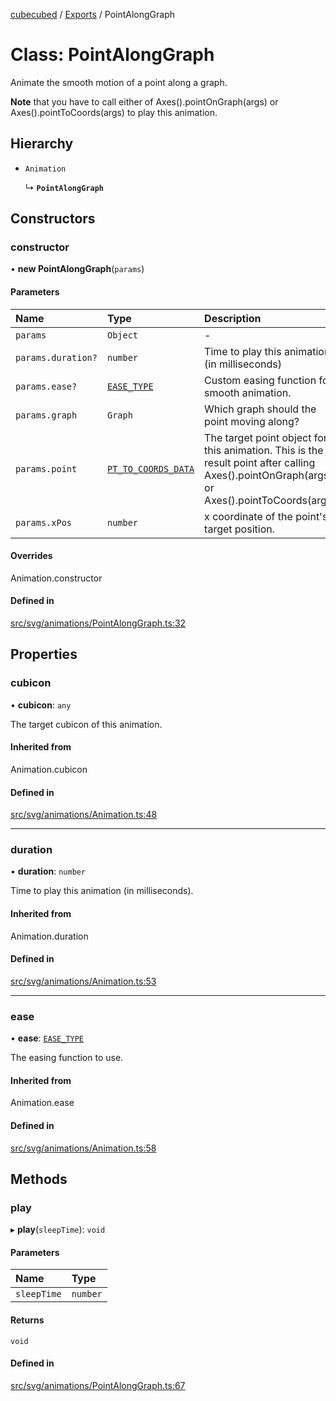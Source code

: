 [cubecubed](/reference/README.md) / [Exports](/reference/modules.md) / PointAlongGraph

# Class: PointAlongGraph

Animate the smooth motion of a point along a graph.

**Note** that you have to call either of Axes().pointOnGraph(args) or Axes().pointToCoords(args) to play this animation.

## Hierarchy

- `Animation`

  ↳ **`PointAlongGraph`**

## Constructors

### constructor

• **new PointAlongGraph**(`params`)

#### Parameters

| Name | Type | Description |
| :------ | :------ | :------ |
| `params` | `Object` | - |
| `params.duration?` | `number` | Time to play this animation. (in milliseconds) |
| `params.ease?` | [`EASE_TYPE`](/reference/types/EASE_TYPE.md) | Custom easing function for smooth animation. |
| `params.graph` | `Graph` | Which graph should the point moving along? |
| `params.point` | [`PT_TO_COORDS_DATA`](/reference/types/PT_TO_COORDS_DATA.md) | The target point object for this animation.  This is the result point after calling Axes().pointOnGraph(args) or Axes().pointToCoords(args). |
| `params.xPos` | `number` | x coordinate of the point's target position. |

#### Overrides

Animation.constructor

#### Defined in

[src/svg/animations/PointAlongGraph.ts:32](https://github.com/imaphatduc/cubecubed/blob/db7d6e8/src/svg/animations/PointAlongGraph.ts#L32)

## Properties

### cubicon

• **cubicon**: `any`

The target cubicon of this animation.

#### Inherited from

Animation.cubicon

#### Defined in

[src/svg/animations/Animation.ts:48](https://github.com/imaphatduc/cubecubed/blob/db7d6e8/src/svg/animations/Animation.ts#L48)

___

### duration

• **duration**: `number`

Time to play this animation (in milliseconds).

#### Inherited from

Animation.duration

#### Defined in

[src/svg/animations/Animation.ts:53](https://github.com/imaphatduc/cubecubed/blob/db7d6e8/src/svg/animations/Animation.ts#L53)

___

### ease

• **ease**: [`EASE_TYPE`](/reference/types/EASE_TYPE.md)

The easing function to use.

#### Inherited from

Animation.ease

#### Defined in

[src/svg/animations/Animation.ts:58](https://github.com/imaphatduc/cubecubed/blob/db7d6e8/src/svg/animations/Animation.ts#L58)

## Methods

### play

▸ **play**(`sleepTime`): `void`

#### Parameters

| Name | Type |
| :------ | :------ |
| `sleepTime` | `number` |

#### Returns

`void`

#### Defined in

[src/svg/animations/PointAlongGraph.ts:67](https://github.com/imaphatduc/cubecubed/blob/db7d6e8/src/svg/animations/PointAlongGraph.ts#L67)

